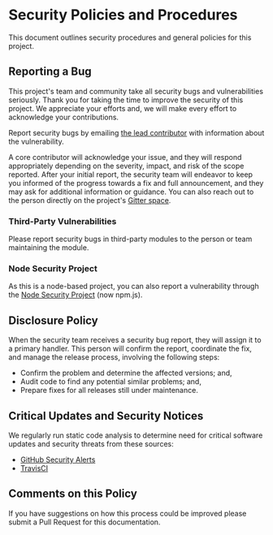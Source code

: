 # Security Policies and Procedures

This document outlines security procedures and general policies for this project.

## Reporting a Bug

This project's team and community take all security bugs and vulnerabilities seriously. Thank you for taking the time
to improve the security of this project. We appreciate your efforts and, we will make every effort to acknowledge your
contributions.

Report security bugs by emailing [the lead contributor][lead-email] with information about the vulnerability.

A core contributor will acknowledge your issue, and they will respond appropriately depending on the severity, impact,
and risk of the scope reported. After your initial report, the security team will endeavor to keep you informed of the
progress towards a fix and full announcement, and they may ask for additional information or guidance. You can also
reach out to the person directly on the project's [Gitter space][gitter].

### Third-Party Vulnerabilities

Please report security bugs in third-party modules to the person or team maintaining the module.

### Node Security Project

As this is a node-based project, you can also report a vulnerability through the
[Node Security Project][node-security] (now npm.js).

## Disclosure Policy

When the security team receives a security bug report, they will assign it to a primary handler. This person will
confirm the report, coordinate the fix, and manage the release process, involving the following steps:

* Confirm the problem and determine the affected versions; and,
* Audit code to find any potential similar problems; and,
* Prepare fixes for all releases still under maintenance.

## Critical Updates and Security Notices

We regularly run static code analysis to determine need for critical software updates and security threats from these
sources:

* [GitHub Security Alerts][github-alerts]
* [TravisCI][travisci]

## Comments on this Policy

If you have suggestions on how this process could be improved please submit a Pull Request for this documentation.




[lead-email]:    mailto:hello@andrewvaughan.io?subject=GitHub%20generator-andrewvaughan%20Security%20Report

[github-alerts]: https://help.github.com/en/github/managing-security-vulnerabilities/about-security-alerts-for-vulnerable-dependencies
[gitter]:        https://gitter.im/andrewvaughan/generator
[node-security]: https://docs.npmjs.com/reporting-a-vulnerability-in-an-npm-package
[travisci]:      https://travis-ci.org
